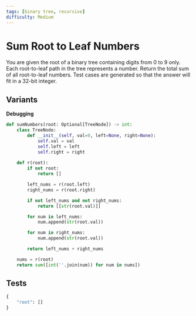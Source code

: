 ```yaml
---
tags: [binary tree, recursive]
difficulty: Medium
---
```


# Sum Root to Leaf Numbers
You are given the root of a binary tree containing digits from 0 to 9 only. Each root-to-leaf path in the tree represents a number. Return the total sum of all root-to-leaf numbers. Test cases are generated so that the answer will fit in a 32-bit integer.

## Variants

**Debugging**
```python
def sumNumbers(root: Optional[TreeNode]) -> int:
    class TreeNode:
        def __init__(self, val=0, left=None, right=None):
            self.val = val
            self.left = left
            self.right = right
    
    def r(root):
        if not root:
            return []

        left_nums = r(root.left)
        right_nums = r(root.right)

        if not left_nums and not right_nums:
            return [[str(root.val)]]

        for num in left_nums:
            num.append(str(root.val))

        for num in right_nums:
            num.append(str(root.val))

        return left_nums + right_nums

    nums = r(root)
    return sum([int(''.join(num)) for num in nums])
```

## Tests
```python
{
    "root": []
}
```